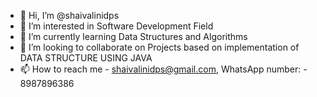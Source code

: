 - 👋 Hi, I’m @shaivalinidps
- 👀 I’m interested in Software Development Field
- 🌱 I’m currently learning Data Structures and Algorithms
- 💞️ I’m looking to collaborate on Projects based on implementation of DATA STRUCTURE USING JAVA
- 📫 How to reach me - shaivalinidps@gmail.com, WhatsApp number: - 8987896386


<!---
shaivalinidps/shaivalinidps is a ✨ special ✨ repository because its `README.md` (this file) appears on your GitHub profile.
You can click the Preview link to take a look at your changes.
--->
